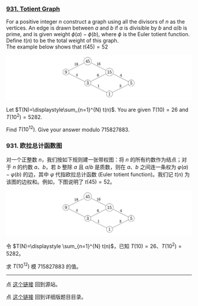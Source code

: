 ### [931. Totient Graph](https://projecteuler.net/problem=931)

For a positive integer $n$ construct a graph using all the divisors of $n$ as the vertices. An edge is drawn between $a$ and $b$ if $a$ is divisible by $b$ and $a/b$ is prime, and is given weight $\phi(a)-\phi(b)$, where $\phi$ is the Euler totient function.   
Define $t(n)$ to be the total weight of this graph.  
The example below shows that $t(45) = 52$

![](images/0931_totientgraph.png)

Let $T(N)=\displaystyle\sum_{n=1}^{N} t(n)$. You are given $T(10)=26$ and $T(10^2)=5282$.

Find $T(10^{12})$. Give your answer modulo $715827883$.

### 931. 欧拉总计函数图

对一个正整数 $n$，我们按如下规则建一张带权图：将 $n$ 的所有约数作为结点；对于 $n$ 的约数 $a$、$b$，若 $b$ 整除 $a$ 且 $a/b$ 是质数，则在 $a$、$b$ 之间连一条权为 $\varphi(a) - \varphi(b)$ 的边，其中 $\varphi$ 代指欧拉总计函数 (Euler totient function)。我们记 $t(n)$ 为该图的边权和。例如，下图说明了 $t(45) = 52$。

![](images/0931_totientgraph.png)

令 $T(N)=\displaystyle \sum_{n=1}^{N} t(n)$，已知 $T(10)=26$、$T(10^2)=5282$。

求 $T(10^{12})$ 模 $715827883$ 的值。

---

点 [这个链接](https://fsy-juruo.github.io/pe-chinese-translation/) 回到源站。

点 [这个链接](https://fsy-juruo.github.io/pe-chinese-translation/detailed_content_archives.html) 回到详细版题目目录。
